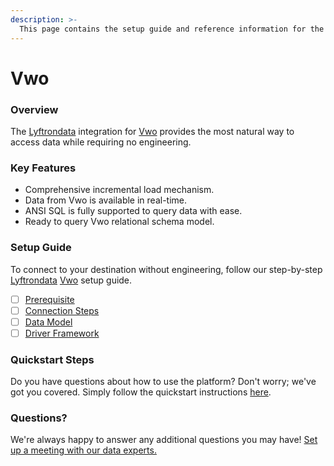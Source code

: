 ```yaml
---
description: >-
  This page contains the setup guide and reference information for the Vwo source connector.
---
```


# Vwo

### Overview

The [Lyftrondata](https://www.lyftrondata.com/) integration for [Vwo](None) provides the most natural way to access data while requiring no engineering.

### Key Features

* Comprehensive incremental load mechanism.
* Data from Vwo is available in real-time.&#x20;
* ANSI SQL is fully supported to query data with ease.
* Ready to query Vwo relational schema model.

### Setup Guide

To connect to your destination without engineering, follow our step-by-step [Lyftrondata](https://www.lyftrondata.com/)  [Vwo](None) setup guide.

* [ ] [Prerequisite](prerequisite.md)
* [ ] [Connection Steps](connection-steps.md)
* [ ] [Data Model](data-model/erd.md)
* [ ] [Driver Framework](driver-framework/)

### Quickstart Steps

Do you have questions about how to use the platform? Don't worry; we've got you covered. Simply follow the quickstart instructions [here](../README.md).

### Questions? <a href="#questions" id="questions"></a>

We're always happy to answer any additional questions you may have! [Set up a meeting with our data experts.](https://www.lyftrondata.com/book-a-meeting/)

